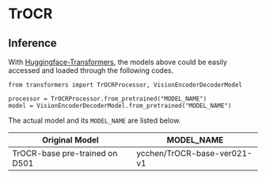 # TrOCR

## Inference
With [Huggingface-Transformers](https://github.com/huggingface/transformers), the models above could be easily accessed and loaded through the following codes.
```
from transformers import TrOCRProcessor, VisionEncoderDecoderModel

processor = TrOCRProcessor.from_pretrained("MODEL_NAME")
model = VisionEncoderDecoderModel.from_pretrained("MODEL_NAME")
```
The actual model and its `MODEL_NAME` are listed below.

| Original Model | MODEL_NAME                |
| -------------- | ------------------------- |
| TrOCR-base pre-trained on D501  | ycchen/TrOCR-base-ver021-v1 |

